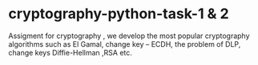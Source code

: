 # cryptography-python-task-1 & 2
Assigment for cryptography , we develop the most popular cryptography algorithms such as  El Gamal,
change key  – ECDH, the problem of DLP, change keys  Diffie-Hellman ,RSA etc.
